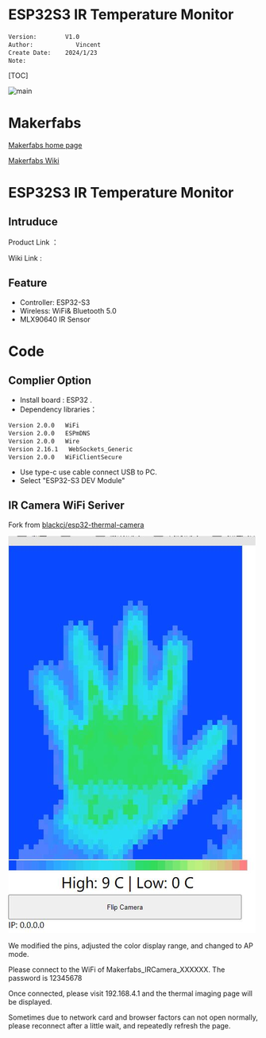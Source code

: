 # ESP32S3 IR Temperature Monitor

```
Version:        V1.0
Author:            Vincent
Create Date:    2024/1/23
Note:

```

[TOC]

![main](md_pic/main.jpg)

# Makerfabs

[Makerfabs home page](https://www.makerfabs.com/)

[Makerfabs Wiki](https://wiki.makerfabs.com/)

# ESP32S3 IR Temperature Monitor

## Intruduce

Product Link ：[]()

Wiki Link : []()





## Feature

- Controller: ESP32-S3
- Wireless: WiFi& Bluetooth 5.0
- MLX90640 IR Sensor


# Code

## Complier Option

- Install board : ESP32 .
- Dependency libraries：

```
Version 2.0.0   WiFi
Version 2.0.0   ESPmDNS
Version 2.0.0   Wire
Version 2.16.1   WebSockets_Generic
Version 2.0.0   WiFiClientSecure
```

- Use type-c use cable connect USB to PC.
- Select "ESP32-S3 DEV Module"


## IR Camera WiFi Seriver

Fork from [blackcj/esp32-thermal-camera](https://github.com/blackcj/esp32-thermal-camera)

![](md_pic/1.jpg)


We modified the pins, adjusted the color display range, and changed to AP mode.

Please connect to the WiFi of Makerfabs_IRCamera_XXXXXX. The password is 12345678

Once connected, please visit 192.168.4.1 and the thermal imaging page will be displayed.

Sometimes due to network card and browser factors can not open normally, please reconnect after a little wait, and repeatedly refresh the page.